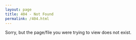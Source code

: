```yaml
---
layout: page
title: 404 - Not Found
permalink: /404.html
---
```


Sorry, but the page/file you were trying to view does not exist.
